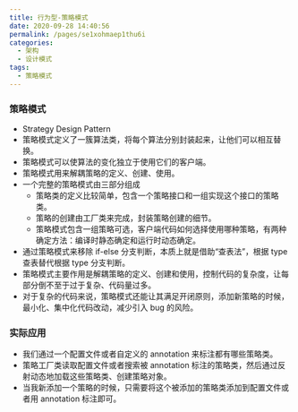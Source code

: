 ```yaml
---
title: 行为型-策略模式
date: 2020-09-28 14:40:56
permalink: /pages/se1xohmaep1thu6i
categories: 
  - 架构
  - 设计模式
tags: 
  - 策略模式
---
```

### 策略模式

- Strategy Design Pattern
- 策略模式定义了一簇算法类，将每个算法分别封装起来，让他们可以相互替换。
- 策略模式可以使算法的变化独立于使用它们的客户端。
- 策略模式用来解耦策略的定义、创建、使用。
- 一个完整的策略模式由三部分组成
  - 策略类的定义比较简单，包含一个策略接口和一组实现这个接口的策略类。
  - 策略的创建由工厂类来完成，封装策略创建的细节。
  - 策略模式包含一组策略可选，客户端代码如何选择使用哪种策略，有两种确定方法：编译时静态确定和运行时动态确定。
- 通过策略模式来移除 if-else 分支判断，本质上就是借助“查表法”，根据 type 查表替代根据 type 分支判断。
- 策略模式主要作用是解耦策略的定义、创建和使用，控制代码的复杂度，让每部分倒不至于过于复杂、代码量过多。
- 对于复杂的代码来说，策略模式还能让其满足开闭原则，添加新策略的时候，最小化、集中化代码改动，减少引入 bug 的风险。



### 实际应用

- 我们通过一个配置文件或者自定义的 annotation 来标注都有哪些策略类。
- 策略工厂类读取配置文件或者搜索被 annotation 标注的策略类，然后通过反射动态地加载这些策略类、创建策略对象。
- 当我新添加一个策略的时候，只需要将这个被添加的策略类添加到配置文件或者用 annotation 标注即可。





